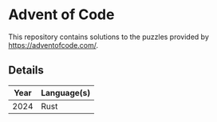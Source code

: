 # Advent of Code

This repository contains solutions to the puzzles provided by https://adventofcode.com/.

## Details

| Year | Language(s) |
| - | - |
| 2024 | Rust |